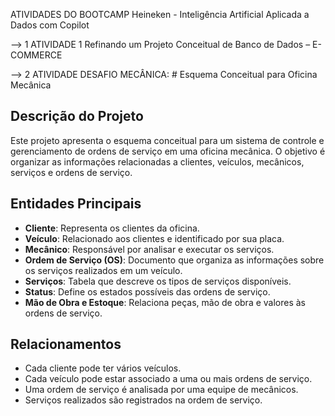 ATIVIDADES DO BOOTCAMP Heineken - Inteligência Artificial Aplicada a Dados com Copilot

--> 1 ATIVIDADE 1 Refinando um Projeto Conceitual de Banco de Dados – E-COMMERCE


--> 2 ATIVIDADE DESAFIO MECÂNICA: # Esquema Conceitual para Oficina Mecânica

## Descrição do Projeto
Este projeto apresenta o esquema conceitual para um sistema de controle e gerenciamento de ordens de serviço em uma oficina mecânica. O objetivo é organizar as informações relacionadas a clientes, veículos, mecânicos, serviços e ordens de serviço.

## Entidades Principais
- **Cliente**: Representa os clientes da oficina.
- **Veículo**: Relacionado aos clientes e identificado por sua placa.
- **Mecânico**: Responsável por analisar e executar os serviços.
- **Ordem de Serviço (OS)**: Documento que organiza as informações sobre os serviços realizados em um veículo.
- **Serviços**: Tabela que descreve os tipos de serviços disponíveis.
- **Status**: Define os estados possíveis das ordens de serviço.
- **Mão de Obra e Estoque**: Relaciona peças, mão de obra e valores às ordens de serviço.

## Relacionamentos
- Cada cliente pode ter vários veículos.
- Cada veículo pode estar associado a uma ou mais ordens de serviço.
- Uma ordem de serviço é analisada por uma equipe de mecânicos.
- Serviços realizados são registrados na ordem de serviço.
